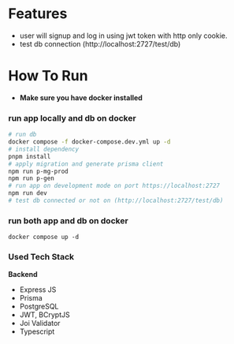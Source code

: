 # Features

- user will signup and log in using jwt token with http only cookie.
- test db connection (http://localhost:2727/test/db)

# How To Run

- **Make sure you have docker installed**
### run app locally and db on docker
```bash
# run db
docker compose -f docker-compose.dev.yml up -d
# install dependency
pnpm install
# apply migration and generate prisma client
npm run p-mg-prod
npm run p-gen
# run app on development mode on port https://localhost:2727
npm run dev
# test db connected or not on (http://localhost:2727/test/db)

```

### run both app and db on docker
```
docker compose up -d
```

### Used Tech Stack
**Backend**
- Express JS
- Prisma
- PostgreSQL
- JWT, BCryptJS
- Joi Validator
- Typescript

